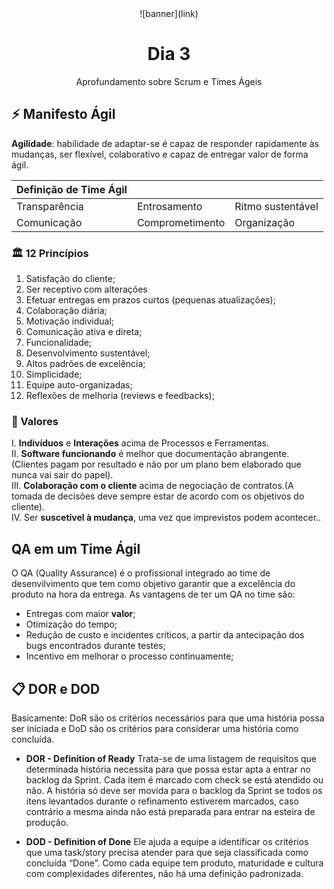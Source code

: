 <div align="center">
    ![banner](link)
    <h1> Dia 3 </h1>
    <p> Aprofundamento sobre Scrum e Times Ágeis </p>
</div>

## ⚡ Manifesto Ágil
**Agilidade**: habilidade de adaptar-se é capaz de responder rapidamente às mudanças, ser flexível, colaborativo e capaz de entregar valor de forma ágil.

|  Definição de Time Ágil  |                 |                   |
|--------------------------|-----------------|-------------------|
|Transparência             |Entrosamento     |Ritmo sustentável  |
|Comunicação               |Comprometimento  |Organização        |

### 🏛️ 12 Princípios
1. Satisfação do cliente;
2. Ser receptivo com alterações
3. Efetuar entregas em prazos curtos (pequenas atualizações);
4. Colaboração diária;
5. Motivação individual;
6. Comunicação ativa e direta;
7. Funcionalidade;
8. Desenvolvimento sustentável;
9. Altos padrões de excelência;
10. Simplicidade;
11. Equipe auto-organizadas;
12. Reflexões de melhoria (reviews e feedbacks);

### 💎 Valores
I.  **Indivíduos** e **Interações** acima de Processos e Ferramentas. <br/>
II. **Software funcionando** é melhor que documentação abrangente. (Clientes pagam por resultado  e não por um plano bem elaborado que nunca vai sair do papel).<br/>
III. **Colaboração com o cliente** acima de negociação de contratos.(A tomada de decisões deve sempre estar de acordo com os objetivos do cliente).<br/>
IV. Ser **suscetível à mudança**, uma vez que imprevistos podem acontecer..<br/>

## QA em um Time Ágil
O QA (Quality Assurance) é o profissional integrado ao time de desenvilvimento que  tem como objetivo garantir que a excelência  do produto na hora da entrega. As vantagens de ter um QA no time são:
- Entregas com maior **valor**;
- Otimização do tempo;
- Redução de custo e incidentes críticos, a partir da antecipação dos bugs encontrados durante testes;
- Incentivo em melhorar o processo continuamente;

## 📋 DOR e DOD
Basicamente: DoR são os critérios necessários para que uma história possa ser iniciada e DoD são os critérios para considerar uma história como concluída.

* **DOR - Definition of Ready**
 Trata-se de uma listagem de requisitos que determinada história necessita para que possa estar apta a entrar no backlog da Sprint. Cada item é marcado com check se está atendido ou não. A história só deve ser movida para o backlog da Sprint se todos os itens levantados durante o refinamento estiverem marcados, caso contrário a mesma ainda não está preparada para entrar na esteira de produção.

* **DOD - Definition of Done**
 Ele ajuda a equipe a identificar os critérios que uma task/story precisa atender para que seja classificada como concluída “Done”. Como cada equipe tem produto, maturidade e cultura com complexidades diferentes, não há uma definição padronizada. 
